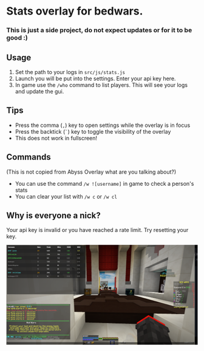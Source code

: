 # Stats overlay for bedwars.

### This is just a side project, do not expect updates or for it to be good :)

## Usage
1. Set the path to your logs in `src/js/stats.js`
2. Launch you will be put into the settings. Enter your api key here.
3. In game use the `/who` command to list players. This will see your logs and update the gui.

## Tips
- Press the comma (`,`) key to open settings while the overlay is in focus
- Press the backtick (`` ` ``) key to toggle the visibility of the overlay
- This does not work in fullscreen!

## Commands
(This is not copied from Abyss Overlay what are you talking about?)
- You can use the command `/w ![username]` in game to check a person's stats
- You can clear your list with `/w c` or `/w cl`

## Why is everyone a nick?
Your api key is invalid or you have reached a rate limit. Try resetting your key.

![Preview](https://github.com/hi12167pies/BedwarsOverlay/blob/main/img/img1.png?raw=true)